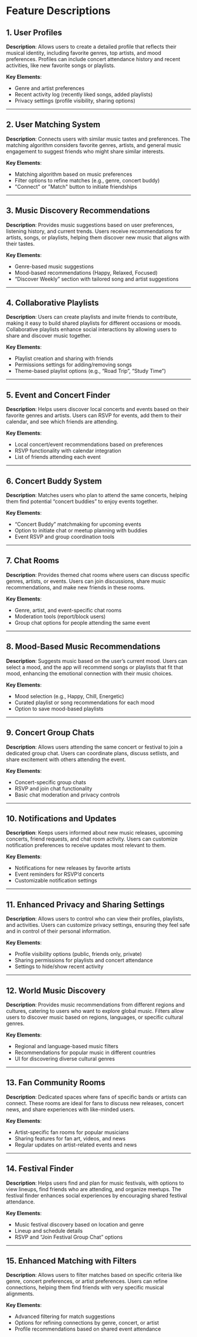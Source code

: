 # Feature Descriptions

## 1. User Profiles
**Description**: Allows users to create a detailed profile that reflects their musical identity, including favorite genres, top artists, and mood preferences. Profiles can include concert attendance history and recent activities, like new favorite songs or playlists.

**Key Elements**:
- Genre and artist preferences
- Recent activity log (recently liked songs, added playlists)
- Privacy settings (profile visibility, sharing options)

---

## 2. User Matching System
**Description**: Connects users with similar music tastes and preferences. The matching algorithm considers favorite genres, artists, and general music engagement to suggest friends who might share similar interests.

**Key Elements**:
- Matching algorithm based on music preferences
- Filter options to refine matches (e.g., genre, concert buddy)
- "Connect" or "Match" button to initiate friendships

---

## 3. Music Discovery Recommendations
**Description**: Provides music suggestions based on user preferences, listening history, and current trends. Users receive recommendations for artists, songs, or playlists, helping them discover new music that aligns with their tastes.

**Key Elements**:
- Genre-based music suggestions
- Mood-based recommendations (Happy, Relaxed, Focused)
- “Discover Weekly” section with tailored song and artist suggestions

---

## 4. Collaborative Playlists
**Description**: Users can create playlists and invite friends to contribute, making it easy to build shared playlists for different occasions or moods. Collaborative playlists enhance social interactions by allowing users to share and discover music together.

**Key Elements**:
- Playlist creation and sharing with friends
- Permissions settings for adding/removing songs
- Theme-based playlist options (e.g., “Road Trip”, “Study Time”)

---

## 5. Event and Concert Finder
**Description**: Helps users discover local concerts and events based on their favorite genres and artists. Users can RSVP for events, add them to their calendar, and see which friends are attending.

**Key Elements**:
- Local concert/event recommendations based on preferences
- RSVP functionality with calendar integration
- List of friends attending each event

---

## 6. Concert Buddy System
**Description**: Matches users who plan to attend the same concerts, helping them find potential “concert buddies” to enjoy events together.

**Key Elements**:
- “Concert Buddy” matchmaking for upcoming events
- Option to initiate chat or meetup planning with buddies
- Event RSVP and group coordination tools

---

## 7. Chat Rooms
**Description**: Provides themed chat rooms where users can discuss specific genres, artists, or events. Users can join discussions, share music recommendations, and make new friends in these rooms.

**Key Elements**:
- Genre, artist, and event-specific chat rooms
- Moderation tools (report/block users)
- Group chat options for people attending the same event

---

## 8. Mood-Based Music Recommendations
**Description**: Suggests music based on the user’s current mood. Users can select a mood, and the app will recommend songs or playlists that fit that mood, enhancing the emotional connection with their music choices.

**Key Elements**:
- Mood selection (e.g., Happy, Chill, Energetic)
- Curated playlist or song recommendations for each mood
- Option to save mood-based playlists

---

## 9. Concert Group Chats
**Description**: Allows users attending the same concert or festival to join a dedicated group chat. Users can coordinate plans, discuss setlists, and share excitement with others attending the event.

**Key Elements**:
- Concert-specific group chats
- RSVP and join chat functionality
- Basic chat moderation and privacy controls

---

## 10. Notifications and Updates
**Description**: Keeps users informed about new music releases, upcoming concerts, friend requests, and chat room activity. Users can customize notification preferences to receive updates most relevant to them.

**Key Elements**:
- Notifications for new releases by favorite artists
- Event reminders for RSVP’d concerts
- Customizable notification settings

---

## 11. Enhanced Privacy and Sharing Settings
**Description**: Allows users to control who can view their profiles, playlists, and activities. Users can customize privacy settings, ensuring they feel safe and in control of their personal information.

**Key Elements**:
- Profile visibility options (public, friends only, private)
- Sharing permissions for playlists and concert attendance
- Settings to hide/show recent activity

---

## 12. World Music Discovery
**Description**: Provides music recommendations from different regions and cultures, catering to users who want to explore global music. Filters allow users to discover music based on regions, languages, or specific cultural genres.

**Key Elements**:
- Regional and language-based music filters
- Recommendations for popular music in different countries
- UI for discovering diverse cultural genres

---

## 13. Fan Community Rooms
**Description**: Dedicated spaces where fans of specific bands or artists can connect. These rooms are ideal for fans to discuss new releases, concert news, and share experiences with like-minded users.

**Key Elements**:
- Artist-specific fan rooms for popular musicians
- Sharing features for fan art, videos, and news
- Regular updates on artist-related events and news

---

## 14. Festival Finder
**Description**: Helps users find and plan for music festivals, with options to view lineups, find friends who are attending, and organize meetups. The festival finder enhances social experiences by encouraging shared festival attendance.

**Key Elements**:
- Music festival discovery based on location and genre
- Lineup and schedule details
- RSVP and “Join Festival Group Chat” options

---

## 15. Enhanced Matching with Filters
**Description**: Allows users to filter matches based on specific criteria like genre, concert preferences, or artist preferences. Users can refine connections, helping them find friends with very specific musical alignments.

**Key Elements**:
- Advanced filtering for match suggestions
- Options for refining connections by genre, concert, or artist
- Profile recommendations based on shared event attendance
